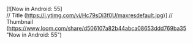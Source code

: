 [![Now in Android: 55]          
// Title
(https://i.ytimg.com/vi/Hc79sDi3f0U/maxresdefault.jpg)] 
// Thumbnail
(https://www.loom.com/share/d506107a82b44abca08653ddd769ba35 "Now in Android: 55")  
